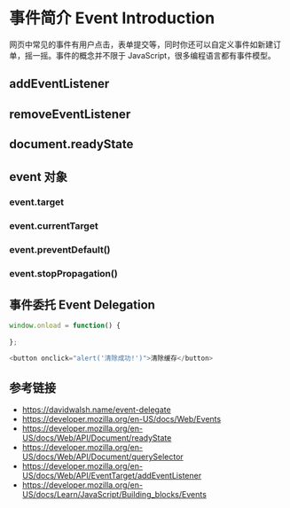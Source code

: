 # 事件简介 Event Introduction

网页中常见的事件有用户点击，表单提交等，同时你还可以自定义事件如新建订单，摇一摇。事件的概念并不限于 JavaScript，很多编程语言都有事件模型。

## addEventListener
## removeEventListener

## document.readyState

## event 对象
### event.target
### event.currentTarget
### event.preventDefault()
### event.stopPropagation()

## 事件委托 Event Delegation

```javascript
window.onload = function() {
  
};
```
```javascript
<button onclick="alert('清除成功!')">清除缓存</button>
```

## 参考链接
* https://davidwalsh.name/event-delegate
* https://developer.mozilla.org/en-US/docs/Web/Events
* https://developer.mozilla.org/en-US/docs/Web/API/Document/readyState
* https://developer.mozilla.org/en-US/docs/Web/API/Document/querySelector
* https://developer.mozilla.org/en-US/docs/Web/API/EventTarget/addEventListener
* https://developer.mozilla.org/en-US/docs/Learn/JavaScript/Building_blocks/Events
